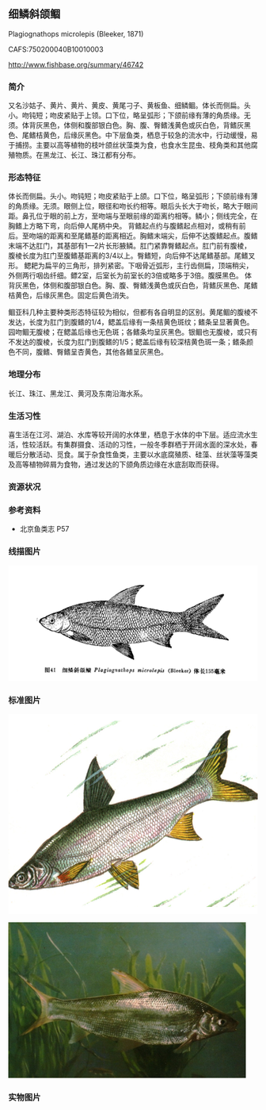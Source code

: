 ## 细鳞斜颌鲴

Plagiognathops microlepis  (Bleeker, 1871)

CAFS:750200040B10010003

<http://www.fishbase.org/summary/46742>

### 简介

又名沙姑子、黄片、黄片、黄皮、黄尾刁子、黄板鱼、细鳞鲴。体长而侧扁。头小。吻钝短；吻皮紧贴于上领。口下位，略呈弧形；下颌前缘有薄的角质缘。无须。体背灰黑色，体侧和腹部银白色。胸、腹、臀鳍浅黄色或灰白色，背鳍灰黑色、尾鳍桔黄色，后缘灰黑色。中下层鱼类，栖息于较急的流水中，行动缓慢，易于捕捞。主要以高等植物的枝叶颌丝状藻类为食，也食水生昆虫、枝角类和其他腐殖物质。在黑龙江、长江、珠江都有分布。

### 形态特征

体长而侧扁。头小。吻钝短；吻皮紧贴于上颌。口下位，略呈弧形；下颌前缘有薄的角质缘。无须。眼侧上位，眼径和吻长约相等。眼后头长大于吻长，略大于眼间距。鼻孔位于眼的前上方，至吻端与至眼前缘的距离约相等。鳞小；侧线完全，在胸鳍上方略下弯，向后伸人尾柄中央。
背鳍起点约与腹鳍起点相对，或稍有前后。至吻端的距离和至尾鳍基的距离相近。胸鳍末端尖，后伸不达腹鳍起点。腹鳍末端不达肛门，其基部有1—2片长形腋鳞。肛门紧靠臀鳍起点。肛门前有腹棱，腹棱长度为肛门至腹鳍基距离的3/4以上。臀鳍短，向后伸不达尾鳍基部。尾鳍叉形。
鳃耙为扁平的三角形，排列紧密。下咽骨近弧形，主行齿侧扁，顶端稍尖，外侧两行咽齿纤细。鳔2室，后室长为前室长的3倍或略多于3倍。腹膜黑色。
体背灰黑色，体侧和腹部银白色。胸、腹、臀鳍浅黄色或灰白色，背鳍灰黑色、尾鳍桔黄色，后缘灰黑色。固定后黄色消失。

鲴亚科几种主要种类形态特征较为相似，但都有各自明显的区别。黄尾鲴的腹棱不发达，长度为肛门到腹鳍的1/4，鳃盖后缘有一条桔黄色斑纹；鳍条呈显著黄色。园吻鲴无腹棱；在鳃盖后缘也无色斑；各鳍条均呈灰黑色。银鲴也无腹棱，或只有不发达的腹棱，长度为肛门到腹鳍的1/5；鳃盖后缘有较深桔黄色斑一条；鳍条颜色不同，腹鳍、臀鳍呈杏黄色，其他各鳍呈灰黑色。

### 地理分布

长江、珠江、黑龙江、黄河及东南沿海水系。

### 生活习性

喜生活在江河、湖泊、水库等较开阔的水体里，栖息于水体的中下层。适应流水生活，性较活跃。有集群摄食、活动的习性，一般冬季群栖于开阔水面的深水处，春暖后分散活动、觅食。属于杂食性鱼类，主要以水底腐殖质、硅藻、丝状藻等藻类及高等植物碎屑为食物，通过发达的下颌角质边缘在水底刮取而获得。

### 资源状况

### 参考资料

- 北京鱼类志 P57

### 线描图片

![图片](photos/细鳞斜颌鲴.jpg)

### 标准图片

![图片](photos/细鳞斜颌鲴A.jpg)

![图片](photos/细鳞斜颌鲴B.jpg)

### 实物图片

